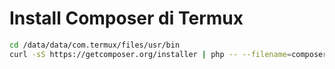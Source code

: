 # Install Composer di Termux

```bash
cd /data/data/com.termux/files/usr/bin
curl -sS https://getcomposer.org/installer | php -- --filename=composer 
```